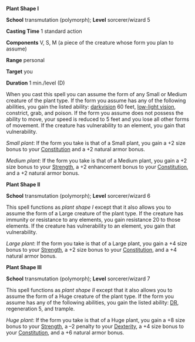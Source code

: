  **Plant Shape I**

**School** transmutation (polymorph); **Level** sorcerer/wizard 5

**Casting Time** 1 standard action

**Components** V, S, M (a piece of the creature whose form you plan to assume)

**Range** personal

**Target** you

**Duration** 1 min./level (D)

When you cast this spell you can assume the form of any Small or Medium creature of the plant type. If the form you assume has any of the following abilities, you gain the listed ability: [darkvision](../glossary.md#_darkvision) 60 feet, [low-light vision](../glossary.md#_low-light-vision), constrict, grab, and poison. If the form you assume does not possess the ability to move, your speed is reduced to 5 feet and you lose all other forms of movement. If the creature has vulnerability to an element, you gain that vulnerability.

_Small plant_: If the form you take is that of a Small plant, you gain a +2 size bonus to your [Constitution](../gettingStarted.md#_constitution) and a +2 natural armor bonus.

_Medium plant_: If the form you take is that of a Medium plant, you gain a +2 size bonus to your [Strength](../gettingStarted.md#_strength), a +2 enhancement bonus to your [Constitution](../gettingStarted.md#_constitution), and a +2 natural armor bonus.

**Plant Shape II**

**School** transmutation (polymorph); **Level** sorcerer/wizard 6

This spell functions as _plant shape I_ except that it also allows you to assume the form of a Large creature of the plant type. If the creature has immunity or resistance to any elements, you gain resistance 20 to those elements. If the creature has vulnerability to an element, you gain that vulnerability.

_Large plant_: If the form you take is that of a Large plant, you gain a +4 size bonus to your [Strength](../gettingStarted.md#_strength), a +2 size bonus to your [Constitution](../gettingStarted.md#_constitution), and a +4 natural armor bonus.

**Plant Shape III**

**School** transmutation (polymorph); **Level** sorcerer/wizard 7

This spell functions as _plant shape II_ except that it also allows you to assume the form of a Huge creature of the plant type. If the form you assume has any of the following abilities, you gain the listed ability: [DR](../glossary.md#_damage-reduction), regeneration 5, and trample.

_Huge plant_: If the form you take is that of a Huge plant, you gain a +8 size bonus to your [Strength](../gettingStarted.md#_strength), a –2 penalty to your [Dexterity](../gettingStarted.md#_dexterity), a +4 size bonus to your [Constitution](../gettingStarted.md#_constitution), and a +6 natural armor bonus.

